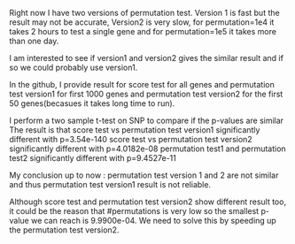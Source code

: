 Right now I have two versions of permutation test.
Version 1 is fast but the result may not be accurate, Version2 is very slow, for permutation=1e4 it takes 2 hours to test a single gene and for permutation=1e5 it takes more than one day.

I am interested to see if version1 and version2 gives the similar result and if so we could probably use version1.

In the github, I provide result for score test for all genes and permutation test version1 for first 1000 genes and permutation test version2 for the first 50 genes(becasues it takes long time to run).

I perform a two sample t-test on SNP to compare if the p-values are similar 
The result is that 
score test vs permutation test version1    significantly different  with  p=3.54e-140
score test vs permutation test version2    significantly different  with  p=4.0182e-08
permutation test1 and permutation test2    significantly different  with  p=9.4527e-11

My conclusion up to now : permutation test version 1 and 2 are not similar and thus permutation test version1 result is not reliable.

Although score test and permutation test version2 show different result too, it could be the reason that #permutations is very low so the smallest p-value we can reach is  9.9900e-04. We need to solve this by speeding up the permutation test version2.
